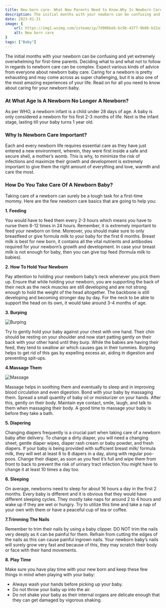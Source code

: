 ```yaml
---
title: New born care- What New Parents Need to Know.Why Is Newborn Care
description: The initial months with your newborn can be confusing and yet extremely overwhelming for first-time parents. Deciding what to and what not to follow in regards to newborn care can be complex...
date: 2023-01-31
image: {
    url: https://img1.wsimg.com/isteam/ip/7d906beb-bc9b-4377-9b06-b22a3566899c/images.jpeg-20.jpg/:/rs=w:1280 ,
    alt: New born care
}
tags: ["Baby"]
---
```

The initial months with your newborn can be confusing and yet extremely overwhelming for first-time parents. Deciding what to and what not to follow in regards to newborn care can be complex. 
Expect various kinds of advice from everyone about newborn baby care. Caring for a newborn is pretty exhausting and may come across as super challenging, but it is also one of the most amazing experiences of your life. Read on for all you need to know about caring for your newborn baby.

### At What Age Is A Newborn No Longer A Newborn? 

As per WHO, a newborn infant is a child under 28 days of age. A baby is only considered a newborn for his first 2-3 months of life. Next is the infant stage, lasting till your baby turns 1 year old.

### Why Is Newborn Care Important?

Each and every newborn life requires essential care as they have just entered a new environment, wherein, they were first inside a safe and secure shell, a mother’s womb. This is why, to minimize the risk of infections and maximize their growth and development is extremely important to give them the right amount of everything and love, warmth and care the most.

### How Do You Take Care Of A Newborn Baby?

Taking care of a newborn can surely be a tough task for a first-time mommy. Here are the few newborn care basics that are going to help you:

**1. Feeding**

You would have to feed them every 2-3 hours which means you have to nurse them 8-12 times in 24 hours. 
Remember, it is extremely important to feed your newborn on time. Moreover, you should make sure to only breastfeed or give formula milk to your baby for the first 6 months.  Breast milk is best for new born, it contains all the vital nutrients and antibodies required for your newborn’s growth and development.
In case your breast milk is not enough for baby, then you can give top feed (formula milk to babies).

**2. How To Hold Your Newborn**

Pay attention to holding your newborn baby’s neck whenever you pick them up.
Ensure that while holding your newborn, you are supporting the back of their neck as the neck muscles are still developing and are not strong enough to hold the weight of the head altogether. The backbone is still developing and becoming stronger day by day. For the neck to be able to support the head on its own, it would take around 3-4 months of age. 

**3. Burping** 

![Burping](https://img1.wsimg.com/isteam/ip/7d906beb-bc9b-4377-9b06-b22a3566899c/images.jpeg-21.jpg/:/cr=t:0%25,l:0%25,w:100%25,h:100%25/rs=w:1280)

Try to gently hold your baby against your chest with one hand. Their chin should be resting on your shoulder and now start patting gently on their back with your other hand until they burp.
While the babies are having their feed, they tend to swallow air which causes gas in their tummies. Burping helps to get rid of this gas by expelling excess air, aiding in digestion and preventing spit-ups. 


**4.Massage Them** 

![Massage](https://img1.wsimg.com/isteam/ip/7d906beb-bc9b-4377-9b06-b22a3566899c/images.jpeg-22-c2ae6a5.jpg/:/rs=w:1280)

Massage helps in soothing them and eventually to sleep and in improving blood circulation and even digestion.
Bond with your baby by massaging them. Spread a small quantity of baby oil or moisturizer on your hands. After this, gently on their body. Maintain eye contact, smile, laugh, and talk to them when massaging their body. A good time to massage your baby is before they take a bath.

**5. Diapering** 

Changing diapers frequently is a crucial part when taking care of a newborn baby after delivery. To change a dirty diaper, you will need a changing sheet, gentle diaper wipes, diaper rash cream or baby powder, and fresh diapers. If your baby is being provided with sufficient breast milk/ formula milk, they will wet at least 6 to 8 diapers in a day, along with regular poo-poos. Change their diaper, as soon as you feel it’s full and wipe them from front to back to prevent the risk of urinary tract infection.You might have to change it at least 10 times a day too.

**6. Sleeping**

On average, newborns need to sleep for about 16 hours a day in the first 2 months.
Every baby is different and it is obvious that they would have different sleeping cycles.  They mostly take naps for around 2 to 4 hours and wake up if they are wet or hungry. Try to utilize this time and take a nap of your own with them or have a peaceful cup of tea or coffee.

**7.Trimming The Nails**

Remember to trim their nails by using a baby clipper. DO NOT trim the nails very deeply as it can be painful for them. Refrain from cutting the edges of the nails as this can cause painful ingrown nails.
Your newborn baby’s nails will surely grow very fast and because of this, they may scratch their body or face with their hand movements. 

**8. Play Time**

Make sure you have play time with your new born and keep these few things in mind when playing with your baby:
- Always wash your hands before picking up your baby.
- Do not throw your baby up into the air.
- Do not shake your baby as their internal organs are delicate enough that they can get damaged by vigorous shaking.